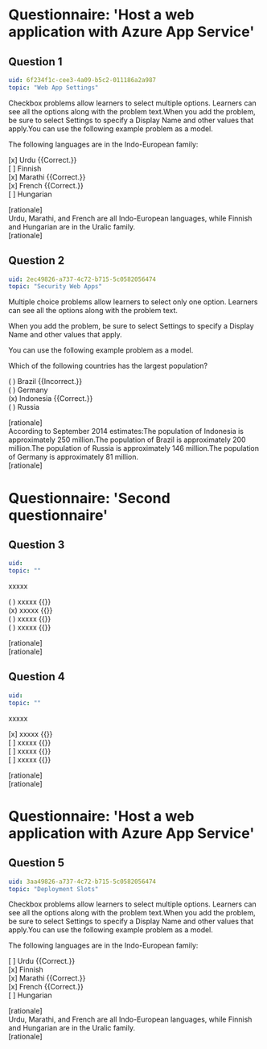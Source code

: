 # Questionnaire: 'Host a web application with Azure App Service'

## Question 1

```yml
uid: 6f234f1c-cee3-4a09-b5c2-011186a2a987
topic: "Web App Settings"
```

Checkbox problems allow learners to select multiple options. Learners can see all the options along with the problem text.When you add the problem, be sure to select Settings to specify a Display Name and other values that apply.You can use the following example problem as a model.

The following languages are in the Indo-European family:

[x] Urdu {{Correct.}}  
[ ] Finnish  
[x] Marathi {{Correct.}}  
[x] French {{Correct.}}  
[ ] Hungarian

[rationale]  
Urdu, Marathi, and French are all Indo-European languages, while Finnish and Hungarian are in the Uralic family.  
[rationale]

## Question 2

```yml
uid: 2ec49826-a737-4c72-b715-5c0582056474
topic: "Security Web Apps"
```

Multiple choice problems allow learners to select only one option. Learners can see all the options along with the problem text.

When you add the problem, be sure to select Settings to specify a Display Name and other values that apply.

You can use the following example problem as a model.

Which of the following countries has the largest population?

( ) Brazil {{Incorrect.}}  
( ) Germany  
(x) Indonesia {{Correct.}}  
( ) Russia  

[rationale]  
According to September 2014 estimates:The population of Indonesia is approximately 250 million.The population of Brazil  is approximately 200 million.The population of Russia is approximately 146 million.The population of Germany is approximately 81 million.  
[rationale]

# Questionnaire: 'Second questionnaire'

## Question 3

```yml
uid: 
topic: ""
```

xxxxx  

( ) xxxxx {{}}  
(x) xxxxx {{}}  
( ) xxxxx {{}}  
( ) xxxxx {{}}  

[rationale]  
[rationale]  

## Question 4

```yml
uid: 
topic: ""
```

xxxxx  

[x] xxxxx {{}}  
[ ] xxxxx {{}}  
[ ] xxxxx {{}}  
[ ] xxxxx {{}}  

[rationale]  
[rationale]  


# Questionnaire: 'Host a web application with Azure App Service'

## Question 5

```yml
uid: 3aa49826-a737-4c72-b715-5c0582056474
topic: "Deployment Slots"
```

Checkbox problems allow learners to select multiple options. Learners can see all the options along with the problem text.When you add the problem, be sure to select Settings to specify a Display Name and other values that apply.You can use the following example problem as a model.

The following languages are in the Indo-European family:

[ ] Urdu {{Correct.}}  
[x] Finnish  
[x] Marathi {{Correct.}}  
[x] French {{Correct.}}  
[ ] Hungarian

[rationale]  
Urdu, Marathi, and French are all Indo-European languages, while Finnish and Hungarian are in the Uralic family.  
[rationale]